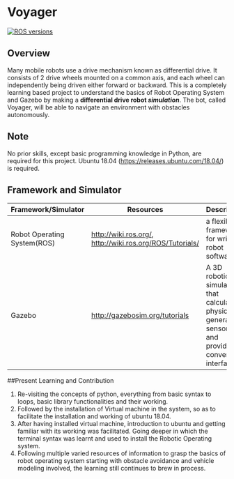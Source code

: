 # Voyager
[![ROS versions](https://img.shields.io/badge/ROS%20versions-Melodic-brightgreen)](https://wiki.ros.org)
## Overview
Many mobile robots use a drive mechanism known as differential drive. It consists of 2 drive wheels mounted on a common axis, and each wheel can independently being driven either forward or backward. 
This is a completely learning based project to understand the basics of Robot Operating System and Gazebo by making a **differential drive robot *simulation***. The bot, called Voyager, will be able to navigate an environment with obstacles autonomously. 

## Note
No prior skills, except basic programming knowledge in Python, are required for this project. Ubuntu 18.04 (https://releases.ubuntu.com/18.04/) is required.

## Framework and Simulator
Framework/Simulator| Resources | Description
------------ | ------------- | -------------
Robot Operating System(ROS) | http://wiki.ros.org/,  http://wiki.ros.org/ROS/Tutorials/ | a flexible framework for writing robot software
Gazebo | http://gazebosim.org/tutorials | A 3D robotics simulator that calculates physics, generates sensor data and provides convenient interfaces.

##Present Learning and Contribution
1. Re-visiting the concepts of python, everything from basic syntax to loops, basic library functionalities and their working.
2. Followed by the installation of Virtual machine in the system, so as to facilitate the installation and working of ubuntu 18.04.
3. After having installed virtual machine, introduction to ubuntu and getting familiar with its working was facilitated. Going deeper in which the terminal syntax was learnt and      used to install the Robotic Operating system. 
4. Following multiple varied resources of information to grasp the basics of robot operating system starting with obstacle avoidance and vehicle modeling involved, the learning still continues to brew in process. 
 
